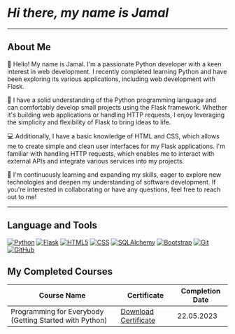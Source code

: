 # *Hi there, my name is Jamal*

---

## About Me

👋 Hello! My name is Jamal. I'm a passionate Python developer with a keen interest in web development. I recently completed learning Python and have been exploring its various applications, including web development with Flask.

🐍 I have a solid understanding of the Python programming language and can comfortably develop small projects using the Flask framework. Whether it's building web applications or handling HTTP requests, I enjoy leveraging the simplicity and flexibility of Flask to bring ideas to life.

💻 Additionally, I have a basic knowledge of HTML and CSS, which allows me to create simple and clean user interfaces for my Flask applications. I'm familiar with handling HTTP requests, which enables me to interact with external APIs and integrate various services into my projects.

🌱 I'm continuously learning and expanding my skills, eager to explore new technologies and deepen my understanding of software development. If you're interested in collaborating or have any questions, feel free to reach out to me!

---

## Language and Tools

[![Python](https://img.shields.io/badge/Python%20-%20lightblue?style=for-the-badge&logo=python)](https://www.python.org/)
[![Flask](https://img.shields.io/badge/Flask%20-%20Grey?style=for-the-badge&logo=flask)](https://flask.palletsprojects.com/)
[![HTML5](https://img.shields.io/badge/Html5-orange?style=for-the-badge&logo=Html5)](https://developer.mozilla.org/en-US/docs/Web/Guide/HTML/HTML5)
[![CSS](https://img.shields.io/badge/Css%20-%20blue?style=for-the-badge&logo=Css3)](https://developer.mozilla.org/en-US/docs/Web/CSS)
[![SQLAlchemy](https://img.shields.io/badge/SQlalchemy%20-%20darkred?style=for-the-badge&logo=SqlAlchemy)](https://www.sqlalchemy.org/)
[![Bootstrap](https://img.shields.io/badge/Bootstrap%20-%20purple?style=for-the-badge&logo=Bootstrap)](https://getbootstrap.com/)
[![Git](https://img.shields.io/badge/Git%20-%20orange?style=for-the-badge&logo=Git)](https://git-scm.com/)
[![GitHub](https://img.shields.io/badge/Github%20-%20black?style=for-the-badge&logo=Github)](https://github.com/)

## My Completed Courses

| Course Name                                          | Certificate                                                | Completion Date |
|------------------------------------------------------|------------------------------------------------------------|-----------------|
| Programming for Everybody (Getting Started with Python) | [Download Certificate](./assets/Coursera%205CYHVY83N5DJ.pdf) | 22.05.2023      |

















